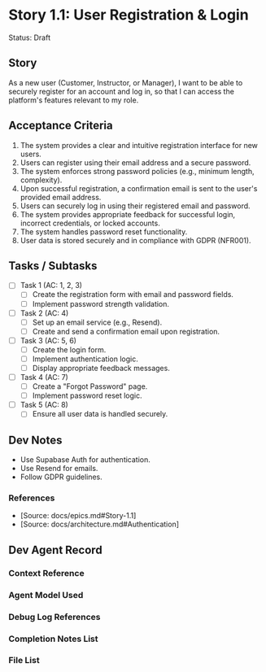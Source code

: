# Story 1.1: User Registration & Login

Status: Draft

## Story

As a new user (Customer, Instructor, or Manager),
I want to be able to securely register for an account and log in,
so that I can access the platform's features relevant to my role.

## Acceptance Criteria

1. The system provides a clear and intuitive registration interface for new users.
2. Users can register using their email address and a secure password.
3. The system enforces strong password policies (e.g., minimum length, complexity).
4. Upon successful registration, a confirmation email is sent to the user's provided email address.
5. Users can securely log in using their registered email and password.
6. The system provides appropriate feedback for successful login, incorrect credentials, or locked accounts.
7. The system handles password reset functionality.
8. User data is stored securely and in compliance with GDPR (NFR001).

## Tasks / Subtasks

- [ ] Task 1 (AC: 1, 2, 3)
  - [ ] Create the registration form with email and password fields.
  - [ ] Implement password strength validation.
- [ ] Task 2 (AC: 4)
  - [ ] Set up an email service (e.g., Resend).
  - [ ] Create and send a confirmation email upon registration.
- [ ] Task 3 (AC: 5, 6)
  - [ ] Create the login form.
  - [ ] Implement authentication logic.
  - [ ] Display appropriate feedback messages.
- [ ] Task 4 (AC: 7)
  - [ ] Create a "Forgot Password" page.
  - [ ] Implement password reset logic.
- [ ] Task 5 (AC: 8)
  - [ ] Ensure all user data is handled securely.

## Dev Notes

- Use Supabase Auth for authentication.
- Use Resend for emails.
- Follow GDPR guidelines.

### References

- [Source: docs/epics.md#Story-1.1]
- [Source: docs/architecture.md#Authentication]

## Dev Agent Record

### Context Reference

### Agent Model Used

### Debug Log References

### Completion Notes List

### File List
